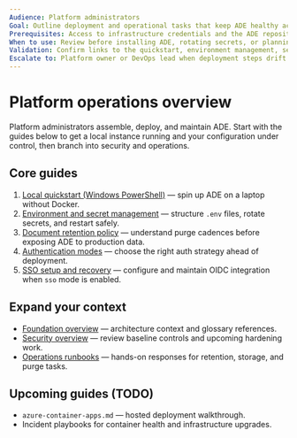 ```yaml
---
Audience: Platform administrators
Goal: Outline deployment and operational tasks that keep ADE healthy across local, Docker, and hosted environments.
Prerequisites: Access to infrastructure credentials and the ADE repository.
When to use: Review before installing ADE, rotating secrets, or planning an environment upgrade.
Validation: Confirm links to the quickstart, environment management, security, and operations guides resolve without 404s.
Escalate to: Platform owner or DevOps lead when deployment steps drift from the implemented infrastructure.
---
```


# Platform operations overview

Platform administrators assemble, deploy, and maintain ADE. Start with the guides below to get a local instance running and your configuration under control, then branch into security and operations.

## Core guides

1. [Local quickstart (Windows PowerShell)](./quickstart-local.md) — spin up ADE on a laptop without Docker.
2. [Environment and secret management](./environment-management.md) — structure `.env` files, rotate secrets, and restart safely.
3. [Document retention policy](../operations/document-retention.md) — understand purge cadences before exposing ADE to production data.
4. [Authentication modes](../security/authentication-modes.md) — choose the right auth strategy ahead of deployment.
5. [SSO setup and recovery](../security/sso-setup.md) — configure and maintain OIDC integration when `sso` mode is enabled.

## Expand your context

- [Foundation overview](../foundation/README.md) — architecture context and glossary references.
- [Security overview](../security/README.md) — review baseline controls and upcoming hardening work.
- [Operations runbooks](../operations/runbooks/README.md) — hands-on responses for retention, storage, and purge tasks.

## Upcoming guides (TODO)

- `azure-container-apps.md` — hosted deployment walkthrough.
- Incident playbooks for container health and infrastructure upgrades.
